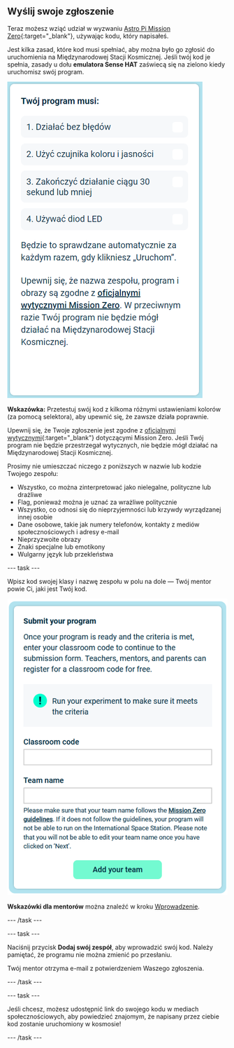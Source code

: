## Wyślij swoje zgłoszenie

Teraz możesz wziąć udział w wyzwaniu [Astro Pi Mission Zero](https://astro-pi.org/pl/mission-zero){:target="_blank"}, używając kodu, który napisałeś.

Jest kilka zasad, które kod musi spełniać, aby można było go zgłosić do uruchomienia na Międzynarodowej Stacji Kosmicznej. Jeśli twój kod je spełnia, zasady u dołu **emulatora Sense HAT** zaświecą się na zielono kiedy uruchomisz swój program.

![Strona Mission Zero przedstawiająca kryteria przyjmowania zgłoszeń.](images/rules.png)

**Wskazówka:** Przetestuj swój kod z kilkoma różnymi ustawieniami kolorów (za pomocą selektora), aby upewnić się, że zawsze działa poprawnie.

Upewnij się, że Twoje zgłoszenie jest zgodne z [oficjalnymi wytycznymi](https://astro-pi.org/pl/mission-zero/guidelines){:target="_blank"} dotyczącymi Mission Zero. Jeśli Twój program nie będzie przestrzegał wytycznych, nie będzie mógł działać na Międzynarodowej Stacji Kosmicznej.

Prosimy nie umieszczać niczego z poniższych w nazwie lub kodzie Twojego zespołu:

+ Wszystko, co można zinterpretować jako nielegalne, polityczne lub drażliwe
+ Flag, ponieważ można je uznać za wrażliwe politycznie
+ Wszystko, co odnosi się do nieprzyjemności lub krzywdy wyrządzanej innej osobie
+ Dane osobowe, takie jak numery telefonów, kontakty z mediów społecznościowych i adresy e-mail
+ Nieprzyzwoite obrazy
+ Znaki specjalne lub emotikony
+ Wulgarny język lub przekleństwa

--- task ---

Wpisz kod swojej klasy i nazwę zespołu w polu na dole — Twój mentor powie Ci, jaki jest Twój kod.

![Formularz zgłoszenia kodu zajęć i nazwy zespołu](images/submission.png)

**Wskazówki dla mentorów** można znaleźć w kroku [Wprowadzenie](https://projects.raspberrypi.org/pl-PL/projects/astro-pi-mission-zero/0).

--- /task ---

--- task ---

Naciśnij przycisk **Dodaj swój zespół**, aby wprowadzić swój kod. Należy pamiętać, że programu nie można zmienić po przesłaniu.

Twój mentor otrzyma e-mail z potwierdzeniem Waszego zgłoszenia.

--- /task ---

--- task ---

Jeśli chcesz, możesz udostępnić link do swojego kodu w mediach społecznościowych, aby powiedzieć znajomym, że napisany przez ciebie kod zostanie uruchomiony w kosmosie!

--- /task ---
